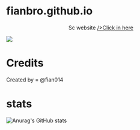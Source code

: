 # fianbro.github.io

<p align="center">
Sc website  <a href="https:\\fianbro.github.io">/>Click in here</a>

</p>


<img src="https://telegra.ph/file/543eaac8c8082f38eeb21.jpg">

# Credits

Created by = @fian014

# stats

![Anurag's GitHub stats](https://github-readme-stats.vercel.app/api?username=fianbro&show_icons=true&theme=radical)

